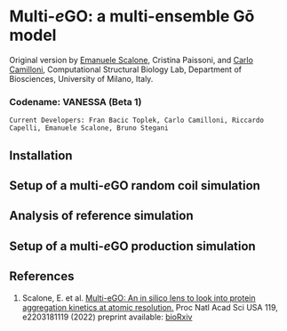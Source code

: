 # Multi-*e*GO: a multi-ensemble Gō model
Original version by [Emanuele Scalone](https://github.com/emalacs), Cristina Paissoni, and [Carlo Camilloni](https://github.com/carlocamilloni), Computational Structural Biology Lab, Department of Biosciences, University of Milano, Italy.

### Codename: VANESSA (Beta 1)

    Current Developers: Fran Bacic Toplek, Carlo Camilloni, Riccardo Capelli, Emanuele Scalone, Bruno Stegani

## Installation

## Setup of a multi-*e*GO random coil simulation

## Analysis of reference simulation

## Setup of a multi-*e*GO production simulation 
    
## References
1. Scalone, E. et al. [Multi-eGO: An in silico lens to look into protein aggregation kinetics at atomic resolution.](https://www.pnas.org/doi/10.1073/pnas.2203181119) Proc Natl Acad Sci USA 119, e2203181119 (2022) preprint available: [bioRxiv](https://www.biorxiv.org/content/10.1101/2022.02.18.481033v2)

